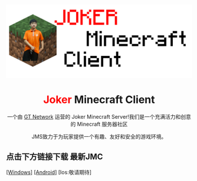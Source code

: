 <img title="JMC" src="images/logo.png" alt="loading-ag-76" data-align="center" style="zoom:50%;">

<h1 align="center"><font color="red">Joker</font> Minecraft Client</h1>

<p align="center">一个由 <a href="http://gtnetwork.top">GT Network</a> 运营的 Joker Minecraft Server!我们是一个充满活力和创意的 Minecraft  服务器社区</p>

<p align="center">JMS致力于为玩家提供一个有趣、友好和安全的游戏环境。</p>

## 点击下方链接下载 最新JMC

[[Windows]](https://github.com/IamJokerZHEN/JMC/releases/download/JMCV3.1/JMC-3.1-windows-x64-installer.exe) [[Android]](QA/Android.md) [Ios:敬请期待]
